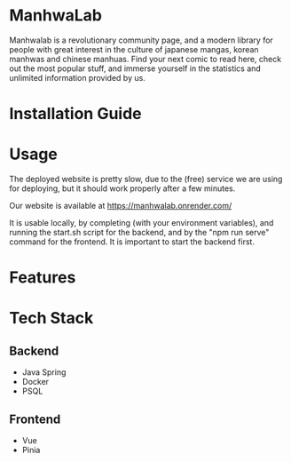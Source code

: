 # ManhwaLab
Manhwalab is a revolutionary community page, and a modern library for people with great interest in the culture of japanese mangas, korean manhwas and chinese manhuas. Find your next comic to read here, check out the most popular stuff, and immerse yourself in the statistics and unlimited information provided by us.

# Installation Guide

# Usage
The deployed website is pretty slow, due to the (free) service we are using for deploying, but it should work properly after a few minutes.

Our website is available at https://manhwalab.onrender.com/

It is usable locally, by completing (with your environment variables), and running the start.sh script for the backend, and by the "npm run serve" command for the frontend. It is important to start the backend first. 

# Features

# Tech Stack

## Backend
- Java Spring
- Docker
- PSQL

## Frontend
- Vue
- Pinia
